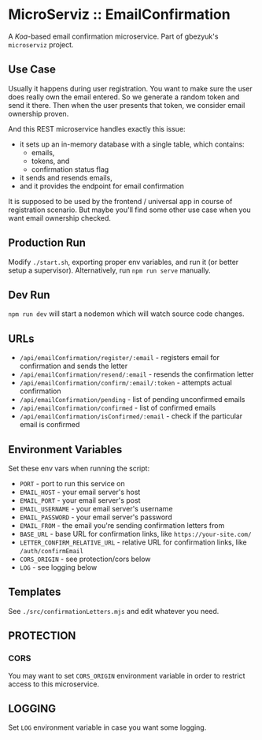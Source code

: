 # MicroServiz :: EmailConfirmation

A *Koa*-based email confirmation microservice.
Part of gbezyuk's `microserviz` project.

## Use Case

Usually it happens during user registration.
You want to make sure the user does really own the email entered.
So we generate a random token and send it there.
Then when the user presents that token, we consider email ownership proven.

And this REST microservice handles exactly this issue:
* it sets up an in-memory database with a single table, which contains:
    * emails,
    * tokens, and
    * confirmation status flag
* it sends and resends emails,
* and it provides the endpoint for email confirmation

It is supposed to be used by the frontend / universal app in course of registration scenario.
But maybe you'll find some other use case when you want email ownership checked.


## Production Run

Modify `./start.sh`, exporting proper env variables, and run it (or better setup a supervisor).
Alternatively, run `npm run serve` manually.


## Dev Run

`npm run dev` will start a nodemon which will watch source code changes.


## URLs
* `/api/emailConfirmation/register/:email` - registers email for confirmation and sends the letter
* `/api/emailConfirmation/resend/:email` - resends the confirmation letter
* `/api/emailConfirmation/confirm/:email/:token` - attempts actual confirmation
* `/api/emailConfirmation/pending` - list of pending unconfirmed emails
* `/api/emailConfirmation/confirmed` - list of confirmed emails
* `/api/emailConfirmation/isConfirmed/:email` - check if the particular email is confirmed


## Environment Variables

Set these env vars when running the script:
* `PORT` - port to run this service on
* `EMAIL_HOST` - your email server's host
* `EMAIL_PORT` - your email server's post
* `EMAIL_USERNAME` - your email server's username
* `EMAIL_PASSWORD` - your email server's password
* `EMAIL_FROM` - the email you're sending confirmation letters from
* `BASE_URL` - base URL for confirmation links, like `https://your-site.com/`
* `LETTER_CONFIRM_RELATIVE_URL` - relative URL for confirmation links, like `/auth/confirmEmail`
* `CORS_ORIGIN` - see protection/cors below
* `LOG` - see logging below

## Templates
See `./src/confirmationLetters.mjs` and edit whatever you need.


## PROTECTION

### CORS

You may want to set `CORS_ORIGIN` environment variable in order to restrict access to this microservice.


## LOGGING

Set `LOG` environment variable in case you want some logging.
